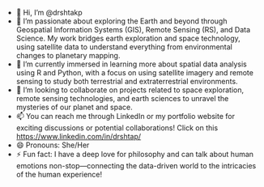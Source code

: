- 👋 Hi, I’m @drshtakp
- 👀 I’m passionate about exploring the Earth and beyond through Geospatial Information Systems (GIS), Remote Sensing (RS), and Data Science. My work bridges earth exploration and space technology, using satellite data to understand everything from environmental changes to planetary mapping.
- 🌱 I’m currently immersed in learning more about spatial data analysis using R and Python, with a focus on using satellite imagery and remote sensing to study both terrestrial and extraterrestrial environments.
- 💞️ I’m looking to collaborate on projects related to space exploration, remote sensing technologies, and earth sciences to unravel the mysteries of our planet and space.
- 📫 You can reach me through LinkedIn or my portfolio website for exciting discussions or potential collaborations! Click on this https://www.linkedin.com/in/drshtap/
- 😄 Pronouns: She/Her
- ⚡ Fun fact: I have a deep love for philosophy and can talk about human emotions non-stop—connecting the data-driven world to the intricacies of the human experience!

<!---
drshtakp/drshtakp is a ✨ special ✨ repository because its `README.md` (this file) appears on your GitHub profile.
You can click the Preview link to take a look at your changes.
--->
